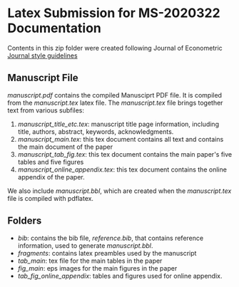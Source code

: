 # Latex Submission for MS-2020322 Documentation

Contents in this zip folder were created following Journal of Econometric  [Journal style guidelines](https://www.elsevier.com/journals/journal-of-econometrics/0304-4076/guide-for-authors)

## Manuscript File

*manuscript.pdf* contains the compiled Manusciprt PDF file. It is compiled from the *manuscript.tex* latex file. The *manuscript.tex* file brings together text from various subfiles:

1. *manuscript_title_etc.tex*: manuscript title page information, including title, authors, abstract, keywords, acknowledgments.
2. *manuscript_main.tex*: this tex document contains all text and contains the main document of the paper
3. *manuscript_tab_fig.tex*: this tex document contains the main paper's five tables and five figures
4. *manuscript_online_appendix.tex*: this tex document contains the online appendix of the paper.

We also include *manuscript.bbl*, which are created when the *manuscript.tex* file is compiled with pdflatex.

## Folders

- *bib*: contains the bib file, *reference.bib*, that contains reference information, used to generate *manuscript.bbl*.
- *fragments*: contains latex preambles used by the manuscript
- *tab_main*: tex file for the main tables in the paper
- *fig_main*: eps images for the main figures in the paper
- *tab_fig_online_appendix*: tables and figures used for online appendix.
